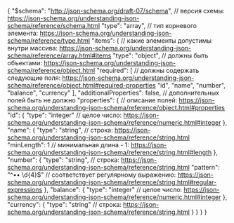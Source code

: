 {
"$schema": "http://json-schema.org/draft-07/schema", // версия схемы: https://json-schema.org/understanding-json-schema/reference/schema.html
"type": "array", // тип корневого элемента: https://json-schema.org/understanding-json-schema/reference/type.html
"items": { // какие элементы допустимы внутри массива: https://json-schema.org/understanding-json-schema/reference/array.html#items
"type": "object", // должны быть объектами: https://json-schema.org/understanding-json-schema/reference/object.html
"required": [ // должны содержать следующие поля: https://json-schema.org/understanding-json-schema/reference/object.html#required-properties
"id",
"name",
"number",
"balance",
"currency"
],
"additionalProperties": false, // дополнительных полей быть не должно
"properties": { // описание полей: https://json-schema.org/understanding-json-schema/reference/object.html#properties
"id": {
"type": "integer" // целое число: https://json-schema.org/understanding-json-schema/reference/numeric.html#integer
},
"name": {
"type": "string", // строка: https://json-schema.org/understanding-json-schema/reference/string.html
"minLength": 1 // минимальная длина - 1: https://json-schema.org/understanding-json-schema/reference/string.html#length
},
"number": {
"type": "string", // строка: https://json-schema.org/understanding-json-schema/reference/string.html
"pattern": "^•• \\d{4}$" // соответствует регулярному выражению: https://json-schema.org/understanding-json-schema/reference/string.html#regular-expressions
},
"balance": {
"type": "integer" // целое число: https://json-schema.org/understanding-json-schema/reference/numeric.html#integer
},
"currency": {
"type": "string" // строка: https://json-schema.org/understanding-json-schema/reference/string.html
}
}
}
}